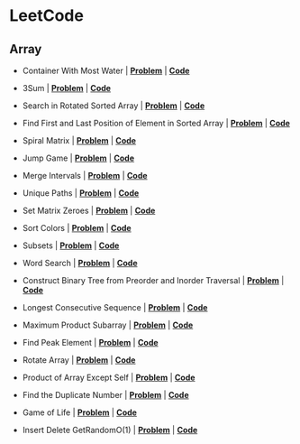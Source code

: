 # LeetCode

## Array

* Container With Most Water | [**Problem**](https://leetcode.com/problems/container-with-most-water) | [**Code**](https://github.com/Ankesh11/LeetCode/blob/main/Array/container_with_most_water.cpp)

* 3Sum | [**Problem**](https://leetcode.com/problems/3sum) | [**Code**](https://github.com/Ankesh11/LeetCode/blob/main/Array/3sum.cpp)

* Search in Rotated Sorted Array | [**Problem**](https://leetcode.com/problems/search-in-rotated-sorted-array) | [**Code**](https://github.com/Ankesh11/LeetCode/blob/main/Array/search_in_rotated_sorted_array.cpp)

* Find First and Last Position of Element in Sorted Array | [**Problem**](https://leetcode.com/problems/find-first-and-last-position-of-element-in-sorted-array) | [**Code**](https://github.com/Ankesh11/LeetCode/blob/main/Array/find_first_and_last_position_of_element_in_sorted_array.cpp)

* Spiral Matrix | [**Problem**](https://leetcode.com/problems/spiral-matrix) | [**Code**](https://github.com/Ankesh11/LeetCode/blob/main/Array/spiral_matrix.cpp)

* Jump Game | [**Problem**](https://leetcode.com/problems/jump-game) | [**Code**](https://github.com/Ankesh11/LeetCode/blob/main/Array/jump_game.cpp)

* Merge Intervals | [**Problem**](https://leetcode.com/problems/merge-intervals) | [**Code**](https://github.com/Ankesh11/LeetCode/blob/main/Array/merge_intervals.cpp)

* Unique Paths | [**Problem**](https://leetcode.com/problems/unique-paths) | [**Code**](https://github.com/Ankesh11/LeetCode/blob/main/Array/unique_paths.cpp)

* Set Matrix Zeroes | [**Problem**](https://leetcode.com/problems/set-matrix-zeroes) | [**Code**](https://github.com/Ankesh11/LeetCode/blob/main/Array/set_matrix_zeroes.cpp)

* Sort Colors | [**Problem**](https://leetcode.com/problems/sort-colors) | [**Code**](https://github.com/Ankesh11/LeetCode/blob/main/Array/sort_colors.cpp)

* Subsets | [**Problem**](https://leetcode.com/problems/subsets) | [**Code**](https://github.com/Ankesh11/LeetCode/blob/main/Array/subsets.cpp)

* Word Search | [**Problem**](https://leetcode.com/problems/word-search) | [**Code**](https://github.com/Ankesh11/LeetCode/blob/main/Array/word_search.cpp)

* Construct Binary Tree from Preorder and Inorder Traversal | [**Problem**](https://leetcode.com/problems/construct-binary-tree-from-preorder-and-inorder-traversal) | [**Code**](https://github.com/Ankesh11/LeetCode/blob/main/Array/construct_binary_tree_from_preorder_and_inorder_traversal.cpp)

* Longest Consecutive Sequence | [**Problem**](https://leetcode.com/problems/longest-consecutive-sequence) | [**Code**](https://github.com/Ankesh11/LeetCode/blob/main/Array/longest_consecutive_sequence.cpp)

* Maximum Product Subarray | [**Problem**](https://leetcode.com/problems/maximum-product-subarray) | [**Code**](https://github.com/Ankesh11/LeetCode/blob/main/Array/maximum_product_subarray.cpp)

* Find Peak Element | [**Problem**](https://leetcode.com/problems/find-peak-element) | [**Code**](https://github.com/Ankesh11/LeetCode/blob/main/Array/find_peak_element.cpp)

* Rotate Array | [**Problem**](https://leetcode.com/problems/rotate-array) | [**Code**](https://github.com/Ankesh11/LeetCode/blob/main/Array/rotate_array.cpp)

* Product of Array Except Self | [**Problem**](https://leetcode.com/problems/product-of-array-except-self) | [**Code**](https://github.com/Ankesh11/LeetCode/blob/main/Array/product_of_array_except_self.cpp)

* Find the Duplicate Number | [**Problem**](https://leetcode.com/problems/find-the-duplicate-number) | [**Code**](https://github.com/Ankesh11/LeetCode/blob/main/Array/find_the_duplicate_number.cpp)

* Game of Life | [**Problem**](https://leetcode.com/problems/game-of-life) | [**Code**](https://github.com/Ankesh11/LeetCode/blob/main/Array/game_of_life.cpp)

* Insert Delete GetRandomO(1) | [**Problem**](https://leetcode.com/problems/insert-delete-getrandom-o1) | [**Code**](https://github.com/Ankesh11/LeetCode/blob/main/Array/insert_delete_getrandom_O(1).cpp)